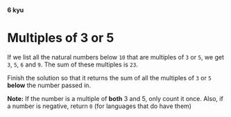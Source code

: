 **6 kyu**
# Multiples of 3 or 5

If we list all the natural numbers below `10` that are multiples of `3` or `5`, we get `3`, `5`, `6` and `9`. The sum of these multiples is `23`.

Finish the solution so that it returns the sum of all the multiples of `3` or `5` **below** the number passed in.

**Note:** If the number is a multiple of **both** 3 and 5, only count it once. Also, if a number is negative, return `0` (for languages that do have them)

